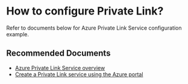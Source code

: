 <properties
	pageTitle="How to configure Private Link"
	description="How to configure Private Link"
	infoBubbleText="How to configure Private Link"
	service=""
	resource=""
	authors="rdhillon,sumi"
	ms.author="rdhillon,sumi"
	displayOrder=""
	articleId="722d2f21-85d2-42e8-99fb-d944c9d98008"
	diagnosticScenario=""
	selfHelpType="generic"
	supportTopicIds="32681486"
	resourceTags=""
	productPesIds="16843"
	cloudEnvironments="public, Fairfax"
	ownershipId="CloudNet_PrivateLink"
/>

# How to configure Private Link?

Refer to documents below for Azure Private Link Service configuration example.

## **Recommended Documents**

* [Azure Private Link Service overview](https://docs.microsoft.com/azure/private-link/private-link-service-overview)
* [Create a Private Link service using the Azure portal](https://docs.microsoft.com/azure/private-link/create-private-link-service-portal) 
